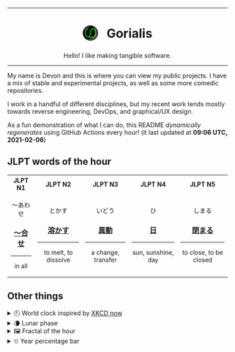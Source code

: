 ***

<h1 align="center">
<sub>
    <img src="readme/resources/avatar.png" height="36">
</sub>
&nbsp;
Gorialis
</h1>
<p align="center">
Hello! I like making tangible software.
</p>

***

My name is Devon and this is where you can view my public projects. I have a mix of stable and experimental projects, as well as some more comedic repositories.

I work in a handful of different disciplines, but my recent work tends mostly towards reverse engineering, DevOps, and graphical/UX design.

As a fun demonstration of what I can do, this README *dynamically regenerates* using GitHub Actions every hour! (it last updated at **09:06 UTC, 2021-02-06**)

<h2>JLPT words of the hour</h2>
<table>
    <tr>
        <th>JLPT N1</th>
        <th>JLPT N2</th>
        <th>JLPT N3</th>
        <th>JLPT N4</th>
        <th>JLPT N5</th>
    </tr>
    <tr>
        <td>
            <p align="center">～あわせ</p>
            <h3 align="center"><b><a href="https://jisho.org/search/%EF%BD%9E%E5%90%88%E3%81%9B">～合せ</a></b></h3>
            <hr>
            <p align="center">in all</p>
        </td>
        <td>
            <p align="center">とかす</p>
            <h3 align="center"><b><a href="https://jisho.org/search/%E6%BA%B6%E3%81%8B%E3%81%99">溶かす</a></b></h3>
            <hr>
            <p align="center">to melt,<wbr> to dissolve</p>
        </td>
        <td>
            <p align="center">いどう</p>
            <h3 align="center"><b><a href="https://jisho.org/search/%E7%95%B0%E5%8B%95">異動</a></b></h3>
            <hr>
            <p align="center">a change,<wbr> transfer</p>
        </td>
        <td>
            <p align="center">ひ</p>
            <h3 align="center"><b><a href="https://jisho.org/search/%E6%97%A5">日</a></b></h3>
            <hr>
            <p align="center">sun,<wbr> sunshine,<wbr> day</p>
        </td>
        <td>
            <p align="center">しまる</p>
            <h3 align="center"><b><a href="https://jisho.org/search/%E9%96%89%E3%81%BE%E3%82%8B">閉まる</a></b></h3>
            <hr>
            <p align="center">to close,<wbr> to be closed</p>
        </td>
    </tr>
</table>

<h2>Other things</h2>
<details>
<summary>🕘  World clock inspired by <a href="https://xkcd.com/now">XKCD now</a></summary>

> <img src="generated/now.png" width="512">

</details>
<details>
<summary>🌘 Lunar phase</summary>

The moon is approximately 83.89% through its phase (Waning Crescent).

</details>
<details>
<summary>&#x1f5bc; Fractal of the hour</summary>

> <img src="generated/fractal.png" width="512">

</details>
<details>
<summary>&#x23f2; Year percentage bar</summary>
<pre><code>2021 [█▁▁▁▁▁▁▁▁▁▁▁▁▁▁▁▁▁▁▁] 9.97%</code></pre>
</details>
